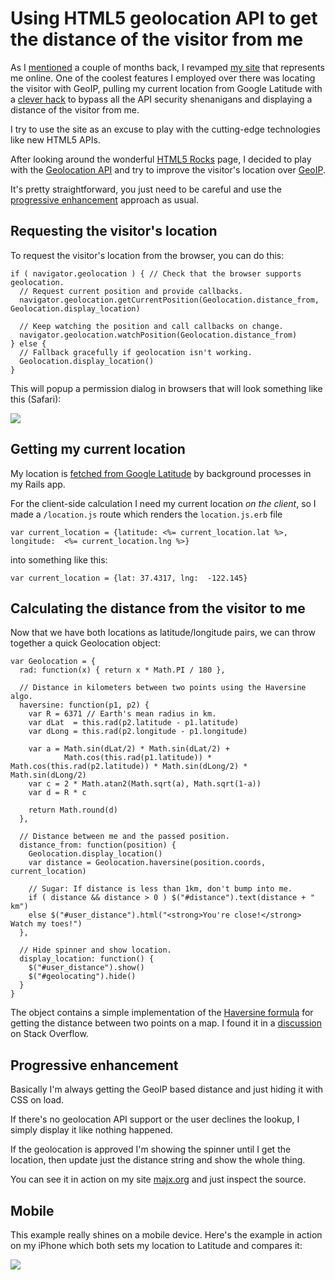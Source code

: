 # Using HTML5 geolocation API to get the distance of the visitor from me

As I [mentioned][1] a couple of months back, I revamped [my site](http://majx.org) that represents me online.
One of the coolest features I employed over there was locating the visitor with GeoIP,
pulling my current location from Google Latitude with a [clever hack][2] to bypass all the API security
shenanigans and displaying a distance of the visitor from me.

I try to use the site as an excuse to play with the cutting-edge technologies like new HTML5 APIs.

After looking around the wonderful [HTML5 Rocks][3] page, I decided to play with the [Geolocation API][4]
and try to improve the visitor's location over [GeoIP][5].

It's pretty straightforward, you just need to be careful and use the [progressive enhancement][6] approach
as usual.

## Requesting the visitor's location

To request the visitor's location from the browser, you can do this:

    if ( navigator.geolocation ) { // Check that the browser supports geolocation.
      // Request current position and provide callbacks.
      navigator.geolocation.getCurrentPosition(Geolocation.distance_from, Geolocation.display_location)
      
      // Keep watching the position and call callbacks on change.
      navigator.geolocation.watchPosition(Geolocation.distance_from)
    } else {
      // Fallback gracefully if geolocation isn't working.
      Geolocation.display_location()
    }
    
This will popup a permission dialog in browsers that will look something like this (Safari):

![](http://media.tumblr.com/tumblr_lrwszelcq41qahol6.png)

## Getting my current location

My location is [fetched from Google Latitude][2] by background processes in my Rails app. 

For the client-side calculation I need my current location _on the client_, so I made a 
`/location.js` route which renders the `location.js.erb` file

    var current_location = {latitude: <%= current_location.lat %>, longitude:  <%= current_location.lng %>}
    
into something like this:

    var current_location = {lat: 37.4317, lng:  -122.145}

## Calculating the distance from the visitor to me

Now that we have both locations as latitude/longitude pairs, we can throw together a quick
Geolocation object:

    var Geolocation = {
      rad: function(x) { return x * Math.PI / 180 },
  
      // Distance in kilometers between two points using the Haversine algo.
      haversine: function(p1, p2) {
        var R = 6371 // Earth's mean radius in km.
        var dLat  = this.rad(p2.latitude - p1.latitude)
        var dLong = this.rad(p2.longitude - p1.longitude)

        var a = Math.sin(dLat/2) * Math.sin(dLat/2) +
                Math.cos(this.rad(p1.latitude)) * Math.cos(this.rad(p2.latitude)) * Math.sin(dLong/2) * Math.sin(dLong/2)
        var c = 2 * Math.atan2(Math.sqrt(a), Math.sqrt(1-a))
        var d = R * c

        return Math.round(d)
      },
  
      // Distance between me and the passed position.
      distance_from: function(position) {
        Geolocation.display_location()
        var distance = Geolocation.haversine(position.coords, current_location)
        
        // Sugar: If distance is less than 1km, don't bump into me.
        if ( distance && distance > 0 ) $("#distance").text(distance + " km")
        else $("#user_distance").html("<strong>You're close!</strong> Watch my toes!")
      },
  
      // Hide spinner and show location.
      display_location: function() {
        $("#user_distance").show()
        $("#geolocating").hide()
      }
    }
    
The object contains a simple implementation of the [Haversine formula][7] for getting the distance between
two points on a map. I found it in a [discussion][8] on Stack Overflow.

## Progressive enhancement

Basically I'm always getting the GeoIP based distance and just hiding it with CSS on load.

If there's no geolocation API support or the user declines the lookup, I simply display it like nothing happened.

If the geolocation is approved I'm showing the spinner until I get the location, then update just the distance
string and show the whole thing.

You can see it in action on my site [majx.org](http://majx.org) and just inspect the source.

## Mobile

This example really shines on a mobile device. Here's the example in action on my iPhone which both sets my 
location to Latitude and compares it:

![](http://media.tumblr.com/tumblr_lrwur3C2cP1qahol6.png)



[1]: http://breakthebit.org/post/6481842203/my-revamped-nethome-is-now-online
[2]: http://breakthebit.org/post/6482987550/get-your-location-from-google-latitude-api-simple-with
[3]: http://html5rocks.com
[4]: http://playground.html5rocks.com/#get_current_position
[5]: http://rubygems.org/gems/geoip
[6]: http://www.alistapart.com/articles/understandingprogressiveenhancement
[7]: http://en.wikipedia.org/wiki/Haversine_formula
[8]: http://stackoverflow.com/questions/1502590/calculate-distance-between-two-points-in-google-maps-v3
